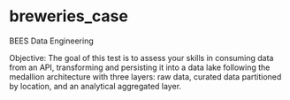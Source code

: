 # breweries_case
BEES Data Engineering

Objective:
The goal of this test is to assess your skills in consuming data from an API, transforming and
persisting it into a data lake following the medallion architecture with three layers: raw data,
curated data partitioned by location, and an analytical aggregated layer.
